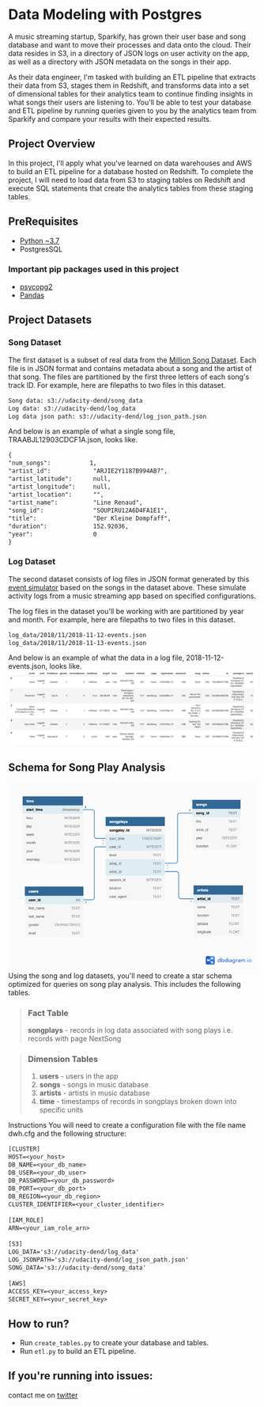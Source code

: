 # **Data Modeling with Postgres**
A music streaming startup, Sparkify, has grown their user base and song database and want to move their processes and data onto the cloud. Their data resides in S3, in a directory of JSON logs on user activity on the app, as well as a directory with JSON metadata on the songs in their app.

As their data engineer, I'm tasked with building an ETL pipeline that extracts their data from S3, stages them in Redshift, and transforms data into a set of dimensional tables for their analytics team to continue finding insights in what songs their users are listening to. You'll be able to test your database and ETL pipeline by running queries given to you by the analytics team from Sparkify and compare your results with their expected results.
  
  
## **Project Overview**
In this project, I'll apply what you've learned on data warehouses and AWS to build an ETL pipeline for a database hosted on Redshift. To complete the project, I will need to load data from S3 to staging tables on Redshift and execute SQL statements that create the analytics tables from these staging tables.


## **PreRequisites**
  * [Python ~3.7](https://www.python.org/)
  * PostgresSQL

  ### Important **pip** packages used in this project
  * [psycopg2](https://pypi.org/project/psycopg2/)
  * [Pandas](https://pypi.org/project/pandas/)

## **Project Datasets**

### **Song Dataset**
The first dataset is a subset of real data from the [Million Song Dataset](https://labrosa.ee.columbia.edu/millionsong/). Each file is in JSON format and contains metadata about a song and the artist of that song. The files are partitioned by the first three letters of each song's track ID. For example, here are filepaths to two files in this dataset.
```
Song data: s3://udacity-dend/song_data
Log data: s3://udacity-dend/log_data
Log data json path: s3://udacity-dend/log_json_path.json
```
And below is an example of what a single song file, TRAABJL12903CDCF1A.json, looks like.
```
{
"num_songs":           1,
"artist_id":            "ARJIE2Y1187B994AB7",
"artist_latitude":      null,
"artist_longitude":     null,
"artist_location":      "",
"artist_name":          "Line Renaud",
"song_id":              "SOUPIRU12A6D4FA1E1",
"title":                "Der Kleine Dompfaff",
"duration":             152.92036,
"year":                 0
}
```

### **Log Dataset**
The second dataset consists of log files in JSON format generated by this [event simulator](https://github.com/Interana/eventsim) based on the songs in the dataset above. These simulate activity logs from a music streaming app based on specified configurations.

The log files in the dataset you'll be working with are partitioned by year and month. For example, here are filepaths to two files in this dataset.
```
log_data/2018/11/2018-11-12-events.json
log_data/2018/11/2018-11-13-events.json
```
And below is an example of what the data in a log file, 2018-11-12-events.json, looks like.
![alt](img/log-data.png)

## **Schema for Song Play Analysis**
![alt](img/diagram.png)
Using the song and log datasets, you'll need to create a star schema optimized for queries on song play analysis. This includes the following tables.
 
> ### **Fact Table**
> **songplays** - records in log data associated with song plays i.e. records with page NextSong

> ### **Dimension Tables**
> 1. **users** - users in the app
> 2. **songs** - songs in music database
> 3. **artists** - artists in music database
> 4. **time** - timestamps of records in songplays broken down into specific units

Instructions
You will need to create a configuration file with the file name dwh.cfg and the following structure:
```
[CLUSTER]
HOST=<your_host>
DB_NAME=<your_db_name>
DB_USER=<your_db_user>
DB_PASSWORD=<your_db_password>
DB_PORT=<your_db_port>
DB_REGION=<your_db_region>
CLUSTER_IDENTIFIER=<your_cluster_identifier>

[IAM_ROLE]
ARN=<your_iam_role_arn>

[S3]
LOG_DATA='s3://udacity-dend/log_data'
LOG_JSONPATH='s3://udacity-dend/log_json_path.json'
SONG_DATA='s3://udacity-dend/song_data'

[AWS]
ACCESS_KEY=<your_access_key>
SECRET_KEY=<your_secret_key>
```

## **How to run?**
* Run `create_tables.py` to create your database and tables.
* Run `etl.py` to build an ETL pipeline.

## **If you're running into issues:**
contact me on [twitter](https://www.twitter.com/harshsahu97/)
